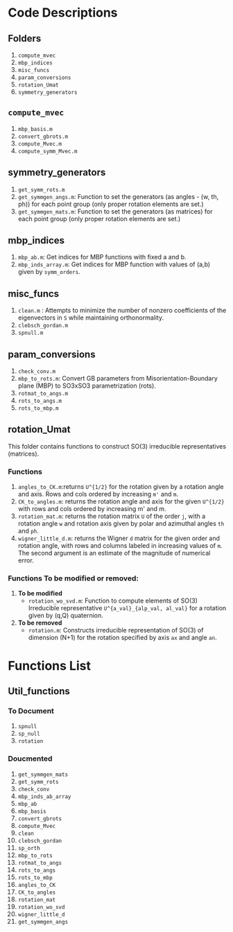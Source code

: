 # Code Descriptions

## Folders
1. `compute_mvec`
2. `mbp_indices`
3. `misc_funcs`
4. `param_conversions`
5. `rotation_Umat`
6. `symmetry_generators`

## `compute_mvec`
1. `mbp_basis.m`
2. `convert_gbrots.m`
3. `compute_Mvec.m`
4. `compute_symm_Mvec.m`


## symmetry_generators
1. `get_symm_rots.m`
2. `get_symmgen_angs.m`: Function to set the generators (as angles - (w, th, ph)) for each point group (only proper rotation elements are set.)
3. `get_symmgen_mats.m`: Function to set the generators (as matrices) for each point group (only proper rotation elements are set.)

## mbp_indices
1. `mbp_ab.m`: Get indices for MBP functions with fixed a and b.
2. `mbp_inds_array.m`: Get indices for MBP function with values of (a,b) given by `symm_orders`.

## misc_funcs
1. `clean.m` : Attempts to minimize the number of nonzero coefficients of the eigenvectors in `S` while maintaining orthonormality.
2. `clebsch_gordan.m`
3. `spnull.m`

## param_conversions
1. `check_conv.m`
2. `mbp_to_rots.m`: Convert GB parameters from Misorientation-Boundary plane (MBP) to SO3xSO3 parametrization (rots).
3. `rotmat_to_angs.m`
4. `rots_to_angs.m`
5. `rots_to_mbp.m`


## rotation_Umat

This folder contains functions to construct SO(3) irreducible representatives (matrices).

### Functions
1. `angles_to_CK.m`:returns `U^{1/2}` for the rotation given by a rotation angle and axis. Rows and cols ordered by increasing `m'` and `m`.
2. `CK_to_angles.m`: returns the rotation angle and axis for the given `U^{1/2}` with rows and cols ordered by increasing m' and m.
3. `rotation_mat.m`: returns the rotation matrix `U` of the order `j`, with a rotation angle `w` and rotation axis given by polar and azimuthal angles `th` and `ph`.
4. `wigner_little_d.m`: returns the Wigner `d` matrix for the given order and rotation angle, with rows and columns labeled in increasing values of `m`. The second argument is an estimate of the magnitude of numerical error.

### Functions To be modified or removed:
1. **To be modified**
	+ `rotation_wo_svd.m`: Function to compute elements of SO(3) Irreducible representative  `U^{a_val}_{alp_val, al_val}` for a rotation given by (q,Q) quaternion.
2. **To be removed**
	+ `rotation.m`: Constructs irreducible representation of SO(3) of dimension (N+1) for the rotation specified by axis `ax` and angle `an`.





# Functions List

## Util_functions

### To Document

1. `spnull`
2. `sp_null`
3. `rotation`

### Doucmented

1. `get_symmgen_mats`
2. `get_symm_rots`
3. `check_conv`
4. `mbp_inds_ab_array`
5. `mbp_ab`
6. `mbp_basis`
7. `convert_gbrots`
8. `compute_Mvec`
9. `clean`
10. `clebsch_gordan`
11. `sp_orth`
12. `mbp_to_rots`
13. `rotmat_to_angs`
14. `rots_to_angs`
15. `rots_to_mbp`
16. `angles_to_CK`
17. `CK_to_angles`
18. `rotation_mat`
19. `rotation_wo_svd`
20. `wigner_little_d`
21. `get_symmgen_angs`

 












